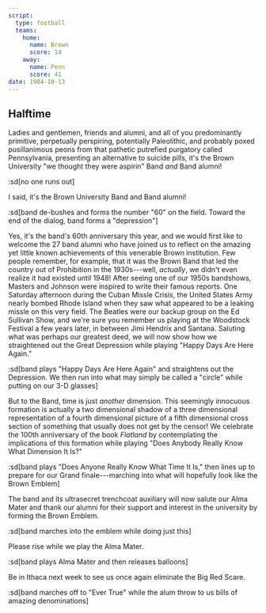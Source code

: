 ```yaml
---
script:
  type: football
  teams:
    home:
      name: Brown
      score: 14
    away:
      name: Penn
      score: 41
date: 1984-10-13
---
```


## Halftime

Ladies and gentlemen, friends and alumni, and all of you predominantly primitive, perpetually perspiring, potentially Paleolithic, and probably poxed pusillanimous peons from that pathetic putrefied purgatory called Pennsylvania, presenting an alternative to suicide pills, it's the Brown University "we thought they were aspirin" Band _and_ Band alumni!

:sd[no one runs out]

I said, it's the Brown University Band and Band alumni!

:sd[band de-bushes and forms the number "60" on the field. Toward the end of the dialog, band forms a "depression"]

Yes, it's the band's 60th anniversary this year, and we would first like to welcome the 27 band alumni who have joined us to reflect on the amazing yet little known achievements of this venerable Brown institution. Few people remember, for example, that it was the Brown Band that led the country out of Prohibition in the 1930s---well, _actually_, we didn't even realize it had existed until 1948! After seeing one of our 1950s bandshows, Masters and Johnson were inspired to write their famous reports. One Saturday afternoon during the Cuban Missle Crisis, the United States Army nearly bombed Rhode Island when they saw what appeared to be a leaking missle on this very field. The Beatles were our backup group on the Ed Sullivan Show, and we're sure you remember us playing at the Woodstock Festival a few years later, in between Jimi Hendrix and Santana. Saluting what was perhaps our greatest deed, we will now show how we straightened out the Great Depression while playing "Happy Days Are Here Again."

:sd[band plays "Happy Days Are Here Again" and straightens out the Depression. We then run into what may simply be called a "circle" while putting on our 3-D glasses]

But to the Band, time is just _another_ dimension. This seemingly innocuous formation is actually a two dimensional shadow of a three dimensional representation of a fourth dimensional picture of a fifth dimensional cross section of something that usually does not get by the censor! We celebrate the 100th anniversary of the book _Flatland_ by contemplating the implications of this formation while playing "Does Anybody Really Know What Dimension It Is?"

:sd[band plays "Does Anyone Really Know What Time It Is," then lines up to prepare for our Grand finale---marching into what will hopefully look like the Brown Emblem]

The band and its ultrasecret trenchcoat auxiliary will now salute our Alma Mater and thank our alumni for their support and interest in the university by forming the Brown Emblem.

:sd[band marches into the emblem while doing just this]

Please rise while we play the Alma Mater.

:sd[band plays Alma Mater and then releases balloons]

Be in Ithaca next week to see us once again eliminate the Big Red Scare.

:sd[band marches off to "Ever True" while the alum throw to us bills of amazing denominations]
